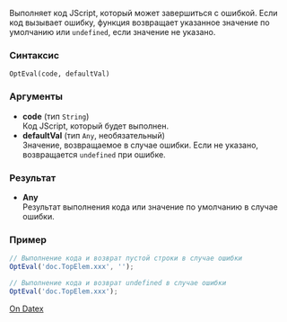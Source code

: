 Выполняет код JScript, который может завершиться с ошибкой. Если код вызывает ошибку, функция возвращает указанное значение по умолчанию или `undefined`, если значение не указано.

### Синтаксис
`OptEval(code, defaultVal)`

### Аргументы
- **code** (тип `String`)  
    Код JScript, который будет выполнен.
- **defaultVal** (тип `Any`, необязательный)  
    Значение, возвращаемое в случае ошибки. Если не указано, возвращается `undefined` при ошибке.

### Результат
- **Any**  
    Результат выполнения кода или значение по умолчанию в случае ошибки.

### Пример
```js
// Выполнение кода и возврат пустой строки в случае ошибки
OptEval('doc.TopElem.xxx', ''); 

// Выполнение кода и возврат undefined в случае ошибки 
OptEval('doc.TopElem.xxx');
```

[On Datex](http://docs.datex.ru/article.htm?id=5620276892448878696)
